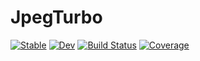 # JpegTurbo

[![Stable](https://img.shields.io/badge/docs-stable-blue.svg)](https://johnnychen94.github.io/JpegTurbo.jl/stable)
[![Dev](https://img.shields.io/badge/docs-dev-blue.svg)](https://johnnychen94.github.io/JpegTurbo.jl/dev)
[![Build Status](https://github.com/johnnychen94/JpegTurbo.jl/actions/workflows/UnitTest.yml/badge.svg?branch=master)](https://github.com/johnnychen94/JpegTurbo.jl/actions/workflows/UnitTest.yml?query=branch%3Amaster)
[![Coverage](https://codecov.io/gh/johnnychen94/JpegTurbo.jl/branch/master/graph/badge.svg)](https://codecov.io/gh/johnnychen94/JpegTurbo.jl)
